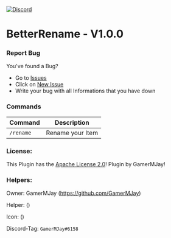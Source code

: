 [![Discord](https://img.shields.io/badge/chat-on%20discord-7289da.svg)](https://discord.gg/RuF5gxRNfQ)
# BetterRename - V1.0.0  

### Report Bug
You've found a Bug?
- Go to [Issues](https://github.com/GamerMJay/BetterRename/issues)
- Click on [New Issue](https://github.com/GamerMJay/BetterRename/issues/new/choose)
- Write your bug with all Informations that you have down

### Commands
|**Command**|**Description**|
|-----------|---------------|
|`/rename`|Rename your Item|

### License:
This Plugin has the [Apache License 2.0](/LICENSE)! Plugin by GamerMJay!

### Helpers:
Owner: GamerMJay (https://github.com/GamerMJay)

Helper: ()

Icon: ()

Discord-Tag: `GamerMJay#6158`

